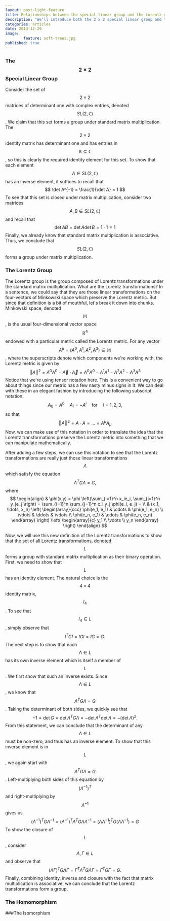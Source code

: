 ```yaml
---
layout: post-light-feature
title: Relationships between the special linear group and the Lorentz group
description: "We’ll introduce both the 2 x 2 special linear group and the Lorentz group. We'll also show some close relationships between between these two groups which have important physical implications."
categories: articles
date: 2013-12-29
image: 
        feature: soft-trees.jpg
published: true
---
```


### The $$ 2 \times 2 $$ Special Linear Group

Consider the set of $$ 2 \times 2 $$ matrices of determinant one with complex entries, denoted $$ SL(2, \mathbb{C}) $$. We claim that this set forms a group under standard matrix multiplication. The $$ 2 \times 2 $$ identity matrix has determinant one and has entries in $$ \mathbb{R} \subseteq \mathbb{C} $$, so this is clearly the required identity element for this set. To show that each element $$ A \in SL(2, \mathbb{C}) $$ has an inverse element, it suffices to recall that 
$$ 
\det A^{-1} = \frac{1}{\det A} = 1
$$
To see that this set is closed under matrix multiplication, consider two matrices $$ A, B \in SL(2, \mathbb{C}) $$ and recall that 
$$ 
\det A B = \det A \det B = 1 \cdot 1 = 1 
$$
Finally, we already know that standard matrix multiplication is associative. Thus, we conclude that $$ SL(2, \mathbb{C})$$ forms a group under matrix multiplication. 

### The Lorentz Group

The Lorentz group is the group composed of Lorentz transformations under the standard matrix multiplication. What are the Lorentz transformations? In a sentence, we could say that they are those linear transformations on the four-vectors of Minkowski space which preserve the Lorentz metric. But since that definition is a bit of mouthful, let's break it down into chunks. Minkowski space, denoted $$ \mathbb{M} $$, is the usual four-dimensional vector space $$ \mathbb{R}^4 $$ endowed with a particular metric called the Lorentz metric. For any vector $$ A^{\mu} = (A^0, A^1, A^2, A^3) \in \mathbb{M} $$, where the superscripts denote which components we're working with, the Lorentz metric is given by 
$$
||A||^2 = A^0 A^0 - \vec{A} \cdot \vec{A} = A^0 A^0 - A^1 A^1 -A^2 A^2 -A^3 A^3
$$
Notice that we're using tensor notation here. This is a convenient way to go about things since our metric has a few nasty minus signs in it. We can deal with these in an elegant fashion by introducing the following subscript notation:
$$ 
A_0 = A^0 \quad A_i = -A^i \quad \text{for} \quad i = 1, 2, 3,
$$
so that 
$$
||A||^2 = A \cdot A = ... = A^{\mu} A_{\mu} 
$$
Now, we can make use of this notation in order to translate the idea that the Lorentz transformations preserve the Lorentz metric into something that we can manipulate mathematically. 

After adding a few steps, we can use this notation to see that the Lorentz transformations are really just those linear transformations $$ \Lambda $$ which satisfy the equation 
$$
{\Lambda} ^T G \Lambda = G,
$$
where 
$$
\begin{align}
  & \phi(x,y) = \phi \left(\sum_{i=1}^n x_ie_i, \sum_{j=1}^n y_je_j \right)
  = \sum_{i=1}^n \sum_{j=1}^n x_i y_j \phi(e_i, e_j) = \\
  & (x_1, \ldots, x_n) \left( \begin{array}{ccc}
      \phi(e_1, e_1) & \cdots & \phi(e_1, e_n) \\
      \vdots & \ddots & \vdots \\
      \phi(e_n, e_1) & \cdots & \phi(e_n, e_n)
    \end{array} \right)
  \left( \begin{array}{c}
      y_1 \\
      \vdots \\
      y_n
    \end{array} \right)
\end{align}
$$

Now, we will use this new definition of the Lorentz transformations to show that the set of all Lorentz transformations, denoted $$ L $$ forms a group with standard matrix multiplication as their binary operation. First, we need to show that $$L$$ has an identity element. The natural choice is the $$ 4 \times 4 $$ identity matrix, $$ I_4 $$. To see that $$ I_4 \in L $$, simply observe that 
$$
I ^T G I = I G I = I G = G.
$$
The next step is to show that each $$ \Lambda \in L $$ has its own inverse element which is itself a member of $$ L $$. We first show that such an inverse exists. Since $$ \Lambda \in L $$, we know that $$ {\Lambda} ^T G  \Lambda = G $$. Taking the determinant of both sides, we quickly see that 
$$
-1 = \det G = \det {\Lambda}^T G \Lambda = - \det {\Lambda} ^T \det \Lambda = - \left( \det \Lambda \right) ^2. 
$$
From this statement, we can conclude that the determinant of any $$ \Lambda \in L $$ must be non-zero, and thus has an inverse element. To show that this inverse element is in $$ L $$, we again start with $$ {\Lambda} ^T G \Lambda = G $$. Left-multiplying both sides of this equation by $$ \left( {\Lambda}^{-1} \right) ^T $$ and right-multiplying by $$ {\Lambda}^{-1} $$ gives us 
$$
\left( {\Lambda}^{-1} \right) ^T G {\Lambda}^{-1} =  \left( {\Lambda}^{-1} \right) ^T {\Lambda} ^T G \Lambda {\Lambda}^{-1} = \left( \Lambda {\Lambda}^{-1} \right)^T G ( \Lambda {\Lambda}^{-1} ) = G
$$
To show the closure of $$ L $$, consider $$ \Lambda, \Gamma \in L$$ and observe that 
$$
(\Lambda \Gamma)^T G \Lambda \Gamma = \Gamma^T \Lambda^T G \Lambda \Gamma = \Gamma^T G \Gamma = G.
$$
Finally, combining identity, inverse and closure with the fact that matrix multiplication is associative, we can conclude that the Lorentz transformations form a group.




### The Homomorphism

###The Isomorphism
